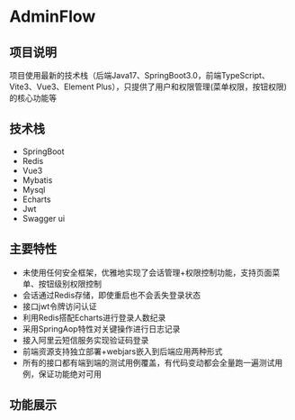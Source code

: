 # AdminFlow
## 项目说明 
项目使用最新的技术栈（后端Java17、SpringBoot3.0，前端TypeScript、Vite3、Vue3、Element Plus），只提供了用户和权限管理(菜单权限，按钮权限)的核心功能等</br>
## 技术栈
* SpringBoot
* Redis
* Vue3
* Mybatis
* Mysql
* Echarts
* Jwt
* Swagger ui
## 主要特性
* 未使用任何安全框架，优雅地实现了会话管理+权限控制功能，支持页面菜单、按钮级别权限控制
* 会话通过Redis存储，即使重启也不会丢失登录状态
* 接口jwt令牌访问认证
* 利用Redis搭配Echarts进行登录人数纪录
* 采用SpringAop特性对关键操作进行日志记录
* 接入阿里云短信服务实现验证码登录
* 前端资源支持独立部署+webjars嵌入到后端应用两种形式
* 所有的接口都有端到端的测试用例覆盖，有代码变动都会全量跑一遍测试用例，保证功能绝对可用
## 功能展示

